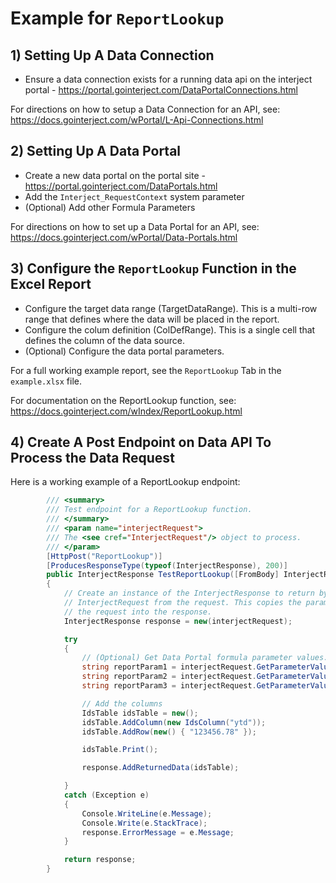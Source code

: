 # Example for `ReportLookup`

## 1) Setting Up A Data Connection

- Ensure a data connection exists for a running data api on the interject portal - https://portal.gointerject.com/DataPortalConnections.html

For directions on how to setup a Data Connection for an API, see: https://docs.gointerject.com/wPortal/L-Api-Connections.html

## 2) Setting Up A Data Portal

- Create a new data portal on the portal site - https://portal.gointerject.com/DataPortals.html
- Add the `Interject_RequestContext` system parameter
- (Optional) Add other Formula Parameters

For directions on how to set up a Data Portal for an API, see: https://docs.gointerject.com/wPortal/Data-Portals.html

## 3) Configure the `ReportLookup` Function in the Excel Report

- Configure the target data range (TargetDataRange). This is a multi-row range that defines where the data will be placed in the report.
- Configure the colum definition (ColDefRange). This is a single cell that defines the column of the data source.
- (Optional) Configure the data portal parameters.

For a full working example report, see the `ReportLookup` Tab in the `example.xlsx` file.

For documentation on the ReportLookup function, see: https://docs.gointerject.com/wIndex/ReportLookup.html

## 4) Create A Post Endpoint on Data API To Process the Data Request

Here is a working example of a ReportLookup endpoint:

```csharp
        /// <summary>
        /// Test endpoint for a ReportLookup function.
        /// </summary>
        /// <param name="interjectRequest">
        /// The <see cref="InterjectRequest"/> object to process.
        /// </param>
        [HttpPost("ReportLookup")]
        [ProducesResponseType(typeof(InterjectResponse), 200)]
        public InterjectResponse TestReportLookup([FromBody] InterjectRequest interjectRequest)
        {
            // Create an instance of the InterjectResponse to return by passing in the
            // InterjectRequest from the request. This copies the parameter list from
            // the request into the response.
            InterjectResponse response = new(interjectRequest);

            try
            {
                // (Optional) Get Data Portal formula parameter values.
                string reportParam1 = interjectRequest.GetParameterValue<string>("CompanyName");
                string reportParam2 = interjectRequest.GetParameterValue<string>("ContactName");
                string reportParam3 = interjectRequest.GetParameterValue<string>("CustomerID");

                // Add the columns
                IdsTable idsTable = new();
                idsTable.AddColumn(new IdsColumn("ytd"));
                idsTable.AddRow(new() { "123456.78" });

                idsTable.Print();

                response.AddReturnedData(idsTable);

            }
            catch (Exception e)
            {
                Console.WriteLine(e.Message);
                Console.Write(e.StackTrace);
                response.ErrorMessage = e.Message;
            }

            return response;
        }
```
